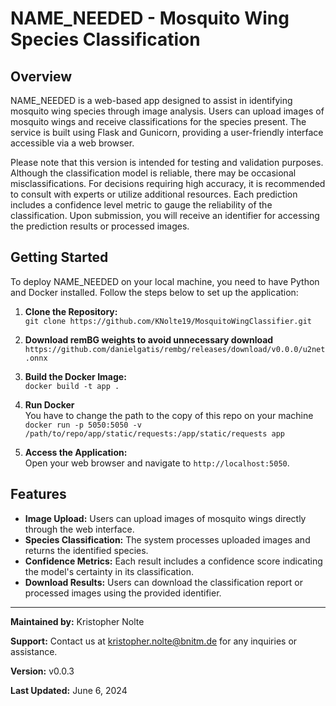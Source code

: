 # NAME_NEEDED - Mosquito Wing Species Classification

## Overview
NAME_NEEDED is a web-based app designed to assist in identifying mosquito wing species through image analysis. Users can upload images of mosquito wings and receive classifications for the species present. The service is built using Flask and Gunicorn, providing a user-friendly interface accessible via a web browser.

Please note that this version is intended for testing and validation purposes. Although the classification model is reliable, there may be occasional misclassifications. For decisions requiring high accuracy, it is recommended to consult with  experts or utilize additional resources. Each prediction includes a confidence level metric to gauge the reliability of the classification. Upon submission, you will receive an identifier for accessing the prediction results or processed images.

## Getting Started
To deploy NAME_NEEDED on your local machine, you need to have Python and Docker installed. Follow the steps below to set up the application:

1. **Clone the Repository:**\
`git clone https://github.com/KNolte19/MosquitoWingClassifier.git`

2. **Download remBG weights to avoid unnecessary download**\
`https://github.com/danielgatis/rembg/releases/download/v0.0.0/u2net.onnx`

3. **Build the Docker Image:**\
`docker build -t app .`

4. **Run Docker** \
You have to change the path to the copy of this repo on your machine\
`docker run -p 5050:5050 -v /path/to/repo/app/static/requests:/app/static/requests app`

5. **Access the Application:**\
Open your web browser and navigate to `http://localhost:5050`.


## Features
- **Image Upload:** Users can upload images of mosquito wings directly through the web interface.
- **Species Classification:** The system processes uploaded images and returns the identified species.
- **Confidence Metrics:** Each result includes a confidence score indicating the model's certainty in its classification.
- **Download Results:** Users can download the classification report or processed images using the provided identifier.

---

**Maintained by:** Kristopher Nolte

**Support:** Contact us at kristopher.nolte@bnitm.de for any inquiries or assistance.

**Version:** v0.0.3

**Last Updated:** June  6,  2024
